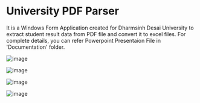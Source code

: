 # University PDF Parser
It is a Windows Form Application created for Dharmsinh Desai University to extract student result data from PDF file and convert it to excel files. For complete details, you can refer Powerpoint Presentaion File in 'Documentation' folder.

![image](https://user-images.githubusercontent.com/14253195/72009847-b60f2200-327c-11ea-9686-159db8d2e094.png)

![image](https://user-images.githubusercontent.com/14253195/72010924-c4f6d400-327e-11ea-8bc3-f333611f9a37.png)

![image](https://user-images.githubusercontent.com/14253195/72011020-fd96ad80-327e-11ea-9574-6be0d3e46520.png)

![image](https://user-images.githubusercontent.com/14253195/72011086-1901b880-327f-11ea-8e30-d8c7b575961e.png)



